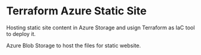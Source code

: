 # Terraform Azure Static Site

Hosting static site content in Azure Storage and usign Terraform as IaC tool to deploy it.

Azure Blob Storage to host the files for static website.

